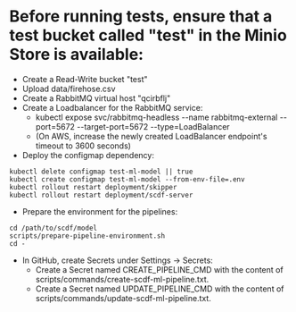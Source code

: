 # Before running tests, ensure that a test bucket called "test" in the Minio Store is available:
* Create a Read-Write bucket "test"
* Upload data/firehose.csv
* Create a RabbitMQ virtual host "qcirbflj"
* Create a Loadbalancer for the RabbitMQ service:
  * kubectl expose svc/rabbitmq-headless --name rabbitmq-external --port=5672 --target-port=5672 --type=LoadBalancer
  * (On AWS, increase the newly created LoadBalancer endpoint's timeout to 3600 seconds)
* Deploy the configmap dependency:
```
kubectl delete configmap test-ml-model || true
kubectl create configmap test-ml-model --from-env-file=.env
kubectl rollout restart deployment/skipper
kubectl rollout restart deployment/scdf-server
```

* Prepare the environment for the pipelines:
```
cd /path/to/scdf/model
scripts/prepare-pipeline-environment.sh
cd -
```

* In GitHub, create Secrets under Settings -> Secrets:
  * Create a Secret named CREATE_PIPELINE_CMD with the content of scripts/commands/create-scdf-ml-pipeline.txt.
  * Create a Secret named UPDATE_PIPELINE_CMD with the content of scripts/commands/update-scdf-ml-pipeline.txt.
